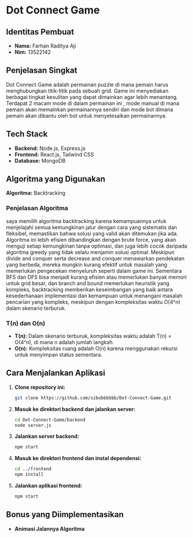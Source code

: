 # Dot Connect Game

## Identitas Pembuat
- **Nama:** Farhan Raditya Aji
- **Nim:** 13522142

## Penjelasan Singkat
Dot Connect Game adalah permainan puzzle di mana pemain harus menghubungkan titik-titik pada sebuah grid. Game ini menyediakan berbagai tingkat kesulitan yang dapat dimainkan agar lebih menantang. Terdapat 2 macam mode di dalam permainan ini , mode manual di mana pemain akan memainkan permainannya sendiri dan mode bot dimana pemain akan dibantu oleh bot untuk menyelesaikan permainannya.

## Tech Stack
- **Backend:** Node.js, Express.js
- **Frontend:** React.js, Tailwind CSS
- **Database:** MongoDB

## Algoritma yang Digunakan
**Algoritma:** Backtracking

### Penjelasan Algoritma
saya memilih algoritma backtracking karena kemampuannya untuk menjelajahi semua kemungkinan jalur dengan cara yang sistematis dan fleksibel, memastikan bahwa solusi yang valid akan ditemukan jika ada. Algoritma ini lebih efisien dibandingkan dengan brute force, yang akan menguji setiap kemungkinan tanpa optimasi, dan juga lebih cocok daripada algoritma greedy yang tidak selalu menjamin solusi optimal. Meskipun divide and conquer serta decrease and conquer menawarkan pendekatan yang berbeda, mereka mungkin kurang efektif untuk masalah yang memerlukan pengecekan menyeluruh seperti dalam game ini. Sementara BFS dan DFS bisa menjadi kurang efisien atau memerlukan banyak memori untuk grid besar, dan branch and bound memerlukan heuristik yang kompleks, backtracking memberikan keseimbangan yang baik antara kesederhanaan implementasi dan kemampuan untuk menangani masalah pencarian yang kompleks, meskipun dengan kompleksitas waktu O(4^n) dalam skenario terburuk.

### T(n) dan O(n)
- **T(n):** Dalam skenario terburuk, kompleksitas waktu adalah T(n) = O(4^n), di mana n adalah jumlah langkah.
- **O(n):** Kompleksitas ruang adalah O(n) karena menggunakan rekursi untuk menyimpan status sementara.

## Cara Menjalankan Aplikasi

1. **Clone repository ini:**
    ```bash
    git clone https://github.com/sibobbbbbb/Dot-Connect-Game.git
    ```

2. **Masuk ke direktori backend dan jalankan server:**
    ```bash
    cd Dot-Connect-Game/backend
    node server.js
    ```

3. **Jalankan server backend:**
    ```bash
    npm start
    ```

4. **Masuk ke direktori frontend dan instal dependensi:**
    ```bash
    cd ../frontend
    npm install
    ```

5. **Jalankan aplikasi frontend:**
    ```bash
    npm start
    ```

## Bonus yang Diimplementasikan
- **Animasi Jalannya Algoritma**
